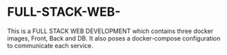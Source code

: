 # FULL-STACK-WEB-
This is a FULL STACK WEB DEVELOPMENT which contains three docker images, Front, Back and DB. It also poses a docker-compose configuration to communicate each service.
